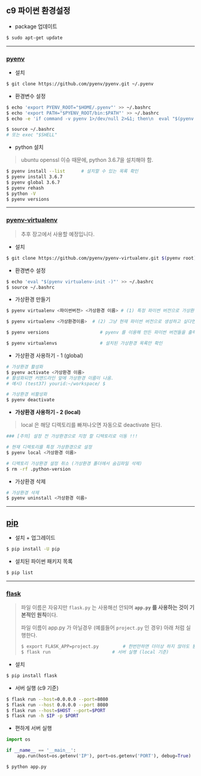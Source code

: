 ## c9 파이썬 환경설정

- package 업데이트

```bash
$ sudo apt-get update
```

---

### [pyenv](https://github.com/pyenv/pyenv)

- 설치

```bash
$ git clone https://github.com/pyenv/pyenv.git ~/.pyenv
```

- 환경변수 설정

```bash
$ echo 'export PYENV_ROOT="$HOME/.pyenv"' >> ~/.bashrc
$ echo 'export PATH="$PYENV_ROOT/bin:$PATH"' >> ~/.bashrc
$ echo -e 'if command -v pyenv 1>/dev/null 2>&1; then\n  eval "$(pyenv init -)"\nfi' >> ~/.bashrc

$ source ~/.bashrc
# 또는 exec "$SHELL"
```

- python 설치
> ubuntu openssl 이슈 때문에, python 3.6.7을 설치해야 함.

```bash
$ pyenv install --list		# 설치할 수 있는 목록 확인
$ pyenv install 3.6.7
$ pyenv global 3.6.7
$ pyenv rehash
$ python -V
$ pyenv versions
```

---

### [pyenv-virtualenv](https://github.com/pyenv/pyenv-virtualenv#pyenv-virtualenv)

> 추후 장고에서 사용할 예정입니다.

- 설치

```BASH
$ git clone https://github.com/pyenv/pyenv-virtualenv.git $(pyenv root)/plugins/pyenv-virtualenv
```

- 환경변수 설정

```bash
$ echo 'eval "$(pyenv virtualenv-init -)"' >> ~/.bashrc
$ source ~/.bashrc
```

- 가상환경 만들기

```bash
$ pyenv virtualenv <파이썬버전> <가상환경 이름> # (1) 특정 파이썬 버전으로 가상환경 생성

$ pyenv virtualenv <가상환경이름>  # (2) 그냥 현재 파이썬 버전으로 생성하고 싶다면

$ pyenv versions				   # pyenv 를 이용해 만든 파이썬 버전들을 출력

$ pyenv virtualenvs				   # 설치된 가상환경 목록만 확인
```

- 가상환경 사용하기 - 1 (global)

```bash
# 가상환경 활성화
$ pyenv activate <가상환경 이름>
# 활성화되면 커맨드라인 앞에 가상환경 이름이 나옴.
# 예시) (test37) yourid:~/workspace/ $

# 가상환경 비활성화
$ pyenv deactivate
```

- **가상환경 사용하기 - 2 (local)**

> local 은 해당 디렉토리를 빠져나오면 자동으로 deactivate 된다.

```bash
### [주의] 설정 전 가상환경으로 지정 할 디텍토리로 이동 !!!

# 현재 디렉토리를 특정 가상환경으로 설정
$ pyenv local <가상환경 이름>

# 디렉토리 가상환경 설정 취소 (가상환경 폴더에서 숨김파일 삭제)
$ rm -rf .python-version
```

- 가상환경 삭제

```bash
# 가상환경 삭제
$ pyenv uninstall <가상환경 이름>
```

---

## [pip](https://pip.pypa.io/en/stable/installing/)

- 설치 + 업그레이드

```bash
$ pip install -U pip
```

- 설치된 파이썬 패키지 목록

```bash
$ pip list
```

---

### [flask](http://flask.pocoo.org/)

> 파일 이름은 자유지만 `flask.py` 는 사용해선 안되며 **`app.py` 를 사용하는 것이 기본적인 원칙**이다.
>
> 파일 이름이 app.py 가 아닐경우 (예를들어 `project.py` 인 경우) 아래 처럼 실행한다.
>
> ```bash
> $ export FLASK_APP=project.py 		# 한번만하면 더이상 하지 않아도 됨
> $ flask run 						# 서버 실행 (local 기준)
> ```

- 설치

```bash
$ pip install flask
```

- 서버 실행 (c9 기준)

```bash
$ flask run --host=0.0.0.0 --port=8080
$ flask run --host 0.0.0.0 --port 8080
$ flask run --host=$HOST --port=$PORT
$ flask run -h $IP -p $PORT
```

- 편하게 서버 실행

```python
import os
```

```python
if __name__ == '__main__':
    app.run(host=os.getenv('IP'), port=os.getenv('PORT'), debug=True)
```

```bash
$ python app.py
```